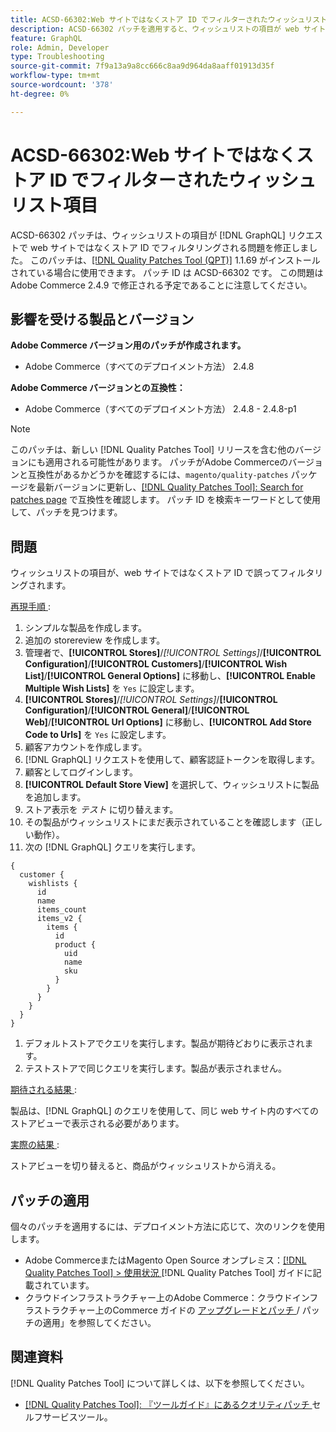 ```yaml
---
title: ACSD-66302:Web サイトではなくストア ID でフィルターされたウィッシュリスト項目
description: ACSD-66302 パッチを適用すると、ウィッシュリストの項目が web サイトの in [!DNL GraphQL] requests ではなくストア ID でフィルタリングされるAdobe Commerceの問題が修正されます。
feature: GraphQL
role: Admin, Developer
type: Troubleshooting
source-git-commit: 7f9a13a9a8cc666c8aa9d964da8aaff01913d35f
workflow-type: tm+mt
source-wordcount: '378'
ht-degree: 0%

---
```



# ACSD-66302:Web サイトではなくストア ID でフィルターされたウィッシュリスト項目

ACSD-66302 パッチは、ウィッシュリストの項目が [!DNL GraphQL] リクエストで web サイトではなくストア ID でフィルタリングされる問題を修正しました。 このパッチは、[[!DNL Quality Patches Tool (QPT)]](/help/tools/quality-patches-tool/quality-patches-tool-to-self-serve-quality-patches.md) 1.1.69 がインストールされている場合に使用できます。 パッチ ID は ACSD-66302 です。 この問題はAdobe Commerce 2.4.9 で修正される予定であることに注意してください。

## 影響を受ける製品とバージョン

**Adobe Commerce バージョン用のパッチが作成されます。**

* Adobe Commerce（すべてのデプロイメント方法） 2.4.8

**Adobe Commerce バージョンとの互換性：**

* Adobe Commerce（すべてのデプロイメント方法） 2.4.8 - 2.4.8-p1

>[!NOTE]
>
>このパッチは、新しい [!DNL Quality Patches Tool] リリースを含む他のバージョンにも適用される可能性があります。 パッチがAdobe Commerceのバージョンと互換性があるかどうかを確認するには、`magento/quality-patches` パッケージを最新バージョンに更新し、[[!DNL Quality Patches Tool]: Search for patches page](https://experienceleague.adobe.com/tools/commerce-quality-patches/index.html) で互換性を確認します。 パッチ ID を検索キーワードとして使用して、パッチを見つけます。

## 問題

ウィッシュリストの項目が、web サイトではなくストア ID で誤ってフィルタリングされます。

<u> 再現手順 </u>:

1. シンプルな製品を作成します。
1. 追加の storereview を作成します。
1. 管理者で、**[!UICONTROL Stores]**/*[!UICONTROL Settings]*/**[!UICONTROL Configuration]**/**[!UICONTROL Customers]**/**[!UICONTROL Wish List]**/**[!UICONTROL General Options]** に移動し、**[!UICONTROL Enable Multiple Wish Lists]** を `Yes` に設定します。
1. **[!UICONTROL Stores]**/*[!UICONTROL Settings]*/**[!UICONTROL Configuration]**/**[!UICONTROL General]**/**[!UICONTROL Web]**/**[!UICONTROL Url Options]** に移動し、**[!UICONTROL Add Store Code to Urls]** を `Yes` に設定します。
1. 顧客アカウントを作成します。
1. [!DNL GraphQL] リクエストを使用して、顧客認証トークンを取得します。
1. 顧客としてログインします。
1. **[!UICONTROL Default Store View]** を選択して、ウィッシュリストに製品を追加します。
1. ストア表示を *テスト* に切り替えます。
1. その製品がウィッシュリストにまだ表示されていることを確認します（正しい動作）。
1. 次の [!DNL GraphQL] クエリを実行します。

```
{
  customer {
    wishlists {
      id
      name
      items_count
      items_v2 {
        items {
          id
          product {
            uid
            name
            sku
          }
        }
      }
    }
  }
}
```

1. デフォルトストアでクエリを実行します。製品が期待どおりに表示されます。
1. テストストアで同じクエリを実行します。製品が表示されません。

<u> 期待される結果 </u>:

製品は、[!DNL GraphQL] のクエリを使用して、同じ web サイト内のすべてのストアビューで表示される必要があります。

<u> 実際の結果 </u>:

ストアビューを切り替えると、商品がウィッシュリストから消える。

## パッチの適用

個々のパッチを適用するには、デプロイメント方法に応じて、次のリンクを使用します。

* Adobe CommerceまたはMagento Open Source オンプレミス：[[!DNL Quality Patches Tool] > 使用状況 ](/help/tools/quality-patches-tool/usage.md)[!DNL Quality Patches Tool] ガイドに記載されています。
* クラウドインフラストラクチャー上のAdobe Commerce：クラウドインフラストラクチャー上のCommerce ガイドの [ アップグレードとパッチ ](https://experienceleague.adobe.com/docs/commerce-cloud-service/user-guide/develop/upgrade/apply-patches.html)/ パッチの適用」を参照してください。

## 関連資料

[!DNL Quality Patches Tool] について詳しくは、以下を参照してください。

* [[!DNL Quality Patches Tool]: 『ツールガイド』にあるクオリティパッチ ](/help/tools/quality-patches-tool/quality-patches-tool-to-self-serve-quality-patches.md) セルフサービスツール。
